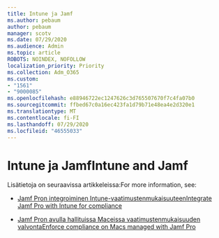 ```yaml
---
title: Intune ja Jamf
ms.author: pebaum
author: pebaum
manager: scotv
ms.date: 07/29/2020
ms.audience: Admin
ms.topic: article
ROBOTS: NOINDEX, NOFOLLOW
localization_priority: Priority
ms.collection: Adm_O365
ms.custom:
- "1561"
- "9000085"
ms.openlocfilehash: e88946722ec1247626c3d765507670f7c4fa07b0
ms.sourcegitcommit: ffbed67c0a16ec423fa1d79b71e48ea4e2d320e1
ms.translationtype: MT
ms.contentlocale: fi-FI
ms.lasthandoff: 07/29/2020
ms.locfileid: "46555033"
---
```

# <a name="intune-and-jamf"></a><span data-ttu-id="fcb5d-102">Intune ja Jamf</span><span class="sxs-lookup"><span data-stu-id="fcb5d-102">Intune and Jamf</span></span>

<span data-ttu-id="fcb5d-103">Lisätietoja on seuraavissa artikkeleissa:</span><span class="sxs-lookup"><span data-stu-id="fcb5d-103">For more information, see:</span></span> 

- [<span data-ttu-id="fcb5d-104">Jamf Pron integroiminen Intune-vaatimustenmukaisuuteen</span><span class="sxs-lookup"><span data-stu-id="fcb5d-104">Integrate Jamf Pro with Intune for compliance</span></span>](https://docs.microsoft.com/intune/conditional-access-integrate-jamf)

- [<span data-ttu-id="fcb5d-105">Jamf Pron avulla hallituissa Maceissa vaatimustenmukaisuuden valvonta</span><span class="sxs-lookup"><span data-stu-id="fcb5d-105">Enforce compliance on Macs managed with Jamf Pro</span></span>](https://docs.microsoft.com/intune/conditional-access-assign-jamf)